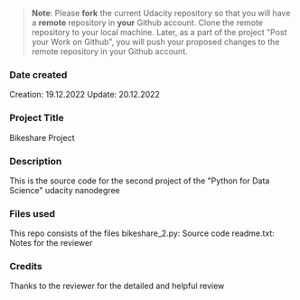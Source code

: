 >**Note**: Please **fork** the current Udacity repository so that you will have a **remote** repository in **your** Github account. Clone the remote repository to your local machine. Later, as a part of the project "Post your Work on Github", you will push your proposed changes to the remote repository in your Github account.

### Date created
Creation: 19.12.2022
Update: 20.12.2022

### Project Title
Bikeshare Project

### Description
This is the source code for the second project of the "Python for Data Science" udacity nanodegree

### Files used
This repo consists of the files
bikeshare_2.py:		Source code
readme.txt:			Notes for the reviewer 

### Credits
Thanks to the reviewer for the detailed and helpful review


